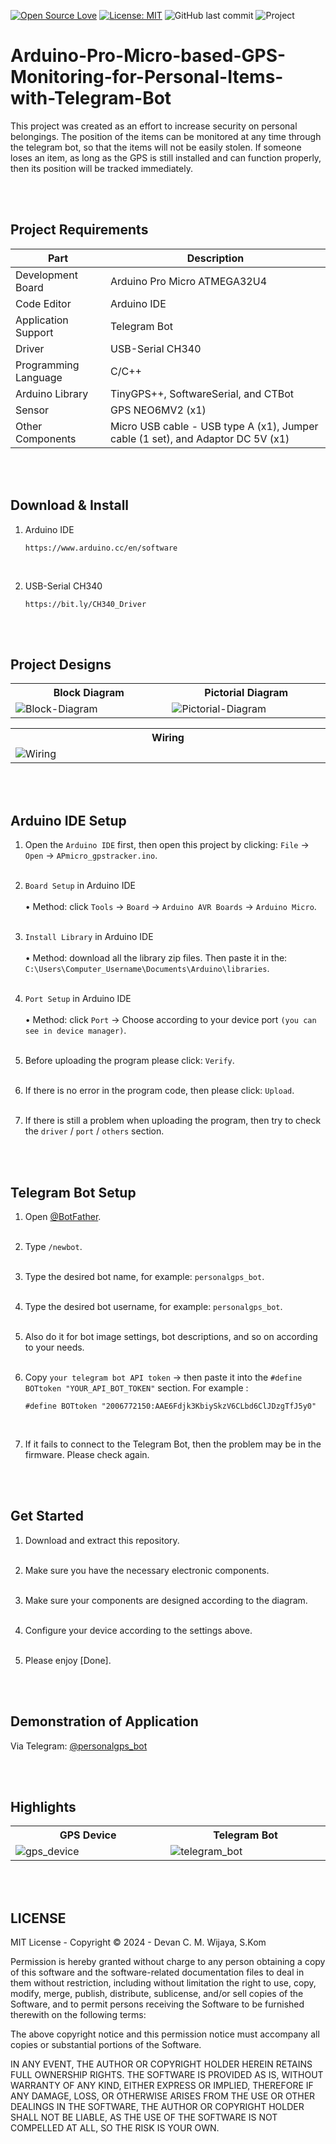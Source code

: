 [![Open Source Love](https://badges.frapsoft.com/os/v1/open-source.svg?style=flat)](https://github.com/ellerbrock/open-source-badges/)
[![License: MIT](https://img.shields.io/badge/License-MIT-blue.svg?logo=github&color=%23F7DF1E)](https://opensource.org/licenses/MIT)
![GitHub last commit](https://img.shields.io/github/last-commit/devancakra/Arduino-Pro-Micro-based-GPS-Monitoring-for-Personal-Items-with-Telegram-Bot)
![Project](https://img.shields.io/badge/Project-Arduino-light.svg?style=flat&logo=arduino&logoColor=white&color=%23F7DF1E)

# Arduino-Pro-Micro-based-GPS-Monitoring-for-Personal-Items-with-Telegram-Bot
This project was created as an effort to increase security on personal belongings. The position of the items can be monitored at any time through the telegram bot, so that the items will not be easily stolen. If someone loses an item, as long as the GPS is still installed and can function properly, then its position will be tracked immediately.

<br><br>

## Project Requirements
| Part | Description |
| --- | --- |
| Development Board | Arduino Pro Micro ATMEGA32U4 |
| Code Editor | Arduino IDE |
| Application Support | Telegram Bot |
| Driver | USB-Serial CH340 |
| Programming Language | C/C++ |
| Arduino Library | TinyGPS++, SoftwareSerial, and CTBot |
| Sensor | GPS NEO6MV2 (x1) |
| Other Components | Micro USB cable - USB type A (x1), Jumper cable (1 set), and Adaptor DC 5V (x1) |

<br><br>

## Download & Install
1. Arduino IDE

   ```
   https://www.arduino.cc/en/software
   ```
<br>

2. USB-Serial CH340

   ```
   https://bit.ly/CH340_Driver
   ```
   
<br><br>

## Project Designs
<table>
<tr>
<th width="420">Block Diagram</th>
<th width="420">Pictorial Diagram</th>
</tr>
<tr>
<td><img src="" alt="Block-Diagram"></td>
<td><img src="" alt="Pictorial-Diagram"></td>
</tr>
</table>
<table>
<tr>
<th width="840">Wiring</th>
</tr>
<tr>
<td><img src="" alt="Wiring"></td>
</tr>
</table>

<br><br>

## Arduino IDE Setup
1. Open the ``` Arduino IDE ``` first, then open this project by clicking: ``` File ``` -> ``` Open ``` -> ``` APmicro_gpstracker.ino ```.<br><br>
   
2. ``` Board Setup ``` in Arduino IDE<br><br>
   • Method: click ``` Tools ``` -> ``` Board ``` -> ``` Arduino AVR Boards ``` -> ``` Arduino Micro ```.<br><br>
   
3. ``` Install Library ``` in Arduino IDE<br><br>
   • Method: download all the library zip files. Then paste it in the: ``` C:\Users\Computer_Username\Documents\Arduino\libraries ```.<br><br>

4. ``` Port Setup ``` in Arduino IDE<br><br>
   • Method: click ``` Port ``` -> Choose according to your device port ``` (you can see in device manager) ```.<br><br>

5. Before uploading the program please click: ``` Verify ```.<br><br>

6. If there is no error in the program code, then please click: ``` Upload ```.<br><br>

7. If there is still a problem when uploading the program, then try to check the ``` driver ``` / ``` port ``` / ``` others ``` section.

<br><br>

## Telegram Bot Setup
1. Open <a href="https://t.me/botfather">@BotFather</a>.<br><br>

2. Type ``` /newbot ```.<br><br>

3. Type the desired bot name, for example: ``` personalgps_bot ```.<br><br>

4. Type the desired bot username, for example: ``` personalgps_bot ```.<br><br>

5. Also do it for bot image settings, bot descriptions, and so on according to your needs.<br><br>

6. Copy ``` your telegram bot API token ``` -> then paste it into the ``` #define BOTtoken "YOUR_API_BOT_TOKEN" ``` section. For example :

   ```
   #define BOTtoken "2006772150:AAE6Fdjk3KbiySkzV6CLbd6ClJDzgTfJ5y0"
   ```
   <br>
   
7. If it fails to connect to the Telegram Bot, then the problem may be in the firmware. Please check again.

<br><br>

## Get Started
1. Download and extract this repository.<br><br>
   
2. Make sure you have the necessary electronic components.<br><br>
   
3. Make sure your components are designed according to the diagram.<br><br>
   
4. Configure your device according to the settings above.<br><br>

5. Please enjoy [Done].

<br><br>

## Demonstration of Application
Via Telegram: <a href="https://t.me/personalgps_bot">@personalgps_bot</a>

<br><br>

## Highlights
<table>
<tr>
<th width="420">GPS Device</th>
<th width="420">Telegram Bot</th>
</tr>
<tr>
<td><img src="" alt="gps_device"></td>
<td><img src="" alt="telegram_bot"></td>
</tr>
</table>

<br><br>

## LICENSE
MIT License - Copyright © 2024 - Devan C. M. Wijaya, S.Kom

Permission is hereby granted without charge to any person obtaining a copy of this software and the software-related documentation files to deal in them without restriction, including without limitation the right to use, copy, modify, merge, publish, distribute, sublicense, and/or sell copies of the Software, and to permit persons receiving the Software to be furnished therewith on the following terms:

The above copyright notice and this permission notice must accompany all copies or substantial portions of the Software.

IN ANY EVENT, THE AUTHOR OR COPYRIGHT HOLDER HEREIN RETAINS FULL OWNERSHIP RIGHTS. THE SOFTWARE IS PROVIDED AS IS, WITHOUT WARRANTY OF ANY KIND, EITHER EXPRESS OR IMPLIED, THEREFORE IF ANY DAMAGE, LOSS, OR OTHERWISE ARISES FROM THE USE OR OTHER DEALINGS IN THE SOFTWARE, THE AUTHOR OR COPYRIGHT HOLDER SHALL NOT BE LIABLE, AS THE USE OF THE SOFTWARE IS NOT COMPELLED AT ALL, SO THE RISK IS YOUR OWN.
